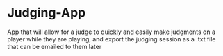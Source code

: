 # Judging-App
App that will allow for a judge to quickly and easily make judgments on a player while they are playing, and export the judging session as a .txt file that can be emailed to them later
